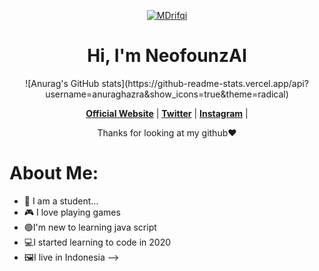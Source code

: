 <p align="center">
  <a href=""http://mdrifqi.my.id/"><img src="https://wallpapercave.com/uwp/uwp1218527.gif" alt="MDrifqi"></a>
</p>

<h1 align="center">Hi, I'm NeofounzAI</h1>

<p align="center">
  ![Anurag's GitHub stats](https://github-readme-stats.vercel.app/api?username=anuraghazra&show_icons=true&theme=radical)</a>
</p>

<p align="center">
  <strong><a href="http://mdrifqi.my.id/">Official Website</a></strong> |
  <strong><a href="https://twitter.com/RifqiKunn">Twitter</a></strong> |
  <strong><a href="https://www.instagram.com/mdrifqi31_/">Instagram</a></strong> |
</p>

<p align="center">Thanks for looking at my github❤</p>

# About Me:

- 🏫 I am a student...
- 🎮 I love playing games
- 🟢I'm new to learning java script
- 💻I started learning to code in 2020
- 🖼️I live in Indonesia
-->
